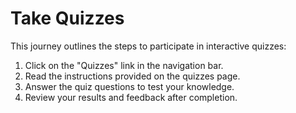 # Take Quizzes

This journey outlines the steps to participate in interactive quizzes:

1. Click on the "Quizzes" link in the navigation bar.
2. Read the instructions provided on the quizzes page.
3. Answer the quiz questions to test your knowledge.
4. Review your results and feedback after completion.